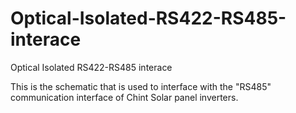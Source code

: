 Optical-Isolated-RS422-RS485-interace
=====================================

Optical Isolated RS422-RS485 interace

This is the schematic that is used to interface with the "RS485" communication
interface of Chint Solar panel inverters.
